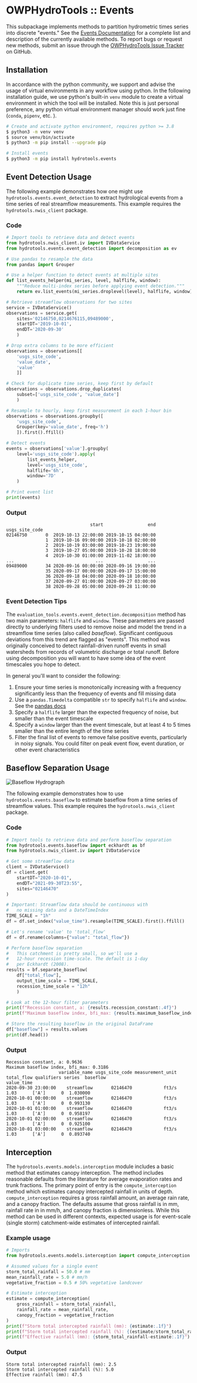 # OWPHydroTools :: Events

This subpackage implements methods to partition hydrometric times series into discrete "events." See the [Events Documentation](https://noaa-owp.github.io/hydrotools/hydrotools.events.event_detection.html) for a complete list and description of the currently available methods. To report bugs or request new methods, submit an issue through the [OWPHydroTools Issue Tracker](https://github.com/NOAA-OWP/hydrotools/issues) on GitHub.

## Installation

In accordance with the python community, we support and advise the usage of virtual
environments in any workflow using python. In the following installation guide, we
use python's built-in `venv` module to create a virtual environment in which the
tool will be installed. Note this is just personal preference, any python virtual
environment manager should work just fine (`conda`, `pipenv`, etc. ).

```bash
# Create and activate python environment, requires python >= 3.8
$ python3 -m venv venv
$ source venv/bin/activate
$ python3 -m pip install --upgrade pip

# Install events
$ python3 -m pip install hydrotools.events
```

## Event Detection Usage

The following example demonstrates how one might use `hydrotools.events.event_detection` to extract hydrological events from a time series of real streamflow measurements. This example requires the `hydrotools.nwis_client` package.

### Code
```python
# Import tools to retrieve data and detect events
from hydrotools.nwis_client.iv import IVDataService
from hydrotools.events.event_detection import decomposition as ev

# Use pandas to resample the data
from pandas import Grouper

# Use a helper function to detect events at multiple sites
def list_events_helper(mi_series, level, halflife, window):
    """Reduce multi-index series before applying event detection."""
    return ev.list_events(mi_series.droplevel(level), halflife, window)

# Retrieve streamflow observations for two sites
service = IVDataService()
observations = service.get(
    sites='02146750,0214676115,09489000', 
    startDT='2019-10-01', 
    endDT='2020-09-30'
    )

# Drop extra columns to be more efficient
observations = observations[[
    'usgs_site_code', 
    'value_date', 
    'value'
    ]]

# Check for duplicate time series, keep first by default
observations = observations.drop_duplicates(
    subset=['usgs_site_code', 'value_date']
    )

# Resample to hourly, keep first measurement in each 1-hour bin
observations = observations.groupby([
    'usgs_site_code',
    Grouper(key='value_date', freq='h')
    ]).first().ffill()

# Detect events
events = observations['value'].groupby(
    level='usgs_site_code').apply(
        list_events_helper, 
        level='usgs_site_code', 
        halflife='6h', 
        window='7D'
    )

# Print event list    
print(events)
```

### Output
```console
                                start                 end
usgs_site_code                                           
02146750       0  2019-10-13 22:00:00 2019-10-15 04:00:00
               1  2019-10-16 09:00:00 2019-10-18 02:00:00
               2  2019-10-19 03:00:00 2019-10-23 19:00:00
               3  2019-10-27 05:00:00 2019-10-28 18:00:00
               4  2019-10-30 01:00:00 2019-11-02 18:00:00
...                               ...                 ...
09489000       34 2020-09-16 00:00:00 2020-09-16 19:00:00
               35 2020-09-17 00:00:00 2020-09-17 15:00:00
               36 2020-09-18 04:00:00 2020-09-18 10:00:00
               37 2020-09-27 01:00:00 2020-09-27 03:00:00
               38 2020-09-28 05:00:00 2020-09-28 11:00:00
```

### Event Detection Tips
The `evaluation_tools.events.event_detection.decomposition` method has two main parameters: `halflife` and `window`. These parameters are passed directly to underlying filters used to remove noise and model the trend in a streamflow time series (also called *baseflow*). Significant contiguous deviations from this trend are flagged as "events". This method was originally conceived to detect rainfall-driven runoff events in small watersheds from records of volumetric discharge or total runoff. Before using decomposition you will want to have some idea of the event timescales you hope to detect.

In general you'll want to consider the following:

1. Ensure your time series is monotonically increasing with a frequency significantly less than the frequency of events and fill missing data
2. Use a `pandas.Timedelta` compatible `str` to specify `halflife` and `window`. See the [pandas docs](https://pandas.pydata.org/pandas-docs/stable/reference/api/pandas.Timedelta.html)
3. Specify a `halflife` larger than the expected frequency of noise, but smaller than the event timescale
4. Specify a `window` larger than the event timescale, but at least 4 to 5 times smaller than the entire length of the time series
5. Filter the final list of events to remove false positive events, particularly in noisy signals. You could filter on peak event flow, event duration, or other event characteristics

## Baseflow Separation Usage

![Baseflow Hydrograph](https://raw.githubusercontent.com/NOAA-OWP/hydrotools/main/docs/baseflow_hydrograph.png)

The following example demonstrates how to use `hydrotools.events.baseflow` to estimate baseflow from a time series of streamflow values. This example requires the `hydrotools.nwis_client` package.

### Code
```python
# Import tools to retrieve data and perform baseflow separation
from hydrotools.events.baseflow import eckhardt as bf
from hydrotools.nwis_client.iv import IVDataService

# Get some streamflow data
client = IVDataService()
df = client.get(
    startDT="2020-10-01",
    endDT="2021-09-30T23:55",
    sites="02146470"
)

# Important: Streamflow data should be continuous with
#   no missing data and a DateTimeIndex
TIME_SCALE = "1h"
df = df.set_index("value_time").resample(TIME_SCALE).first().ffill()

# Let's rename 'value' to 'total_flow'
df = df.rename(columns={"value": "total_flow"})

# Perform baseflow separation
#   This catchment is pretty small, so we'll use a
#   12-hour recession time-scale. The default is 1-day
#   per Eckhardt (2008).
results = bf.separate_baseflow(
    df["total_flow"],
    output_time_scale = TIME_SCALE,
    recession_time_scale = "12h"
    )

# Look at the 12-hour filter parameters
print(f"Recession constant, a: {results.recession_constant:.4f}")
print(f"Maximum baseflow index, bfi_max: {results.maximum_baseflow_index:.4f}")

# Store the resulting baseflow in the original DataFrame
df["baseflow"] = results.values
print(df.head())
```

### Output
```console
Recession constant, a: 0.9636
Maximum baseflow index, bfi_max: 0.3186
                    variable_name usgs_site_code measurement_unit  total_flow qualifiers series  baseflow
value_time                                                                                               
2020-09-30 23:00:00    streamflow       02146470            ft3/s        1.03      ['A']      0  1.030000
2020-10-01 00:00:00    streamflow       02146470            ft3/s        1.03      ['A']      0  0.993130
2020-10-01 01:00:00    streamflow       02146470            ft3/s        1.03      ['A']      0  0.958197
2020-10-01 02:00:00    streamflow       02146470            ft3/s        1.03      ['A']      0  0.925100
2020-10-01 03:00:00    streamflow       02146470            ft3/s        1.03      ['A']      0  0.893740
```

## Interception

The `hydrotools.events.models.interception` module includes a basic method that estimates canopy interception. The method includes reasonable defaults from the literature for average evaporation rates and trunk fractions. The primary point of entry is the `compute_interception` method which estimates canopy intercepted rainfall in units of depth. `compute_interception` requires a gross rainfall amount, an average rain rate, and a canopy fraction. The defaults assume that gross rainfall is in mm, rainfall rate in in mm/h, and canopy fraction is dimensionless. While this method can be used in different contexts, expected usage is for event-scale (single storm) catchment-wide estimates of intercepted rainfall.

### Example usage

```python
# Imports
from hydrotools.events.models.interception import compute_interception

# Assumed values for a single event
storm_total_rainfall = 50.0 # mm
mean_rainfall_rate = 5.0 # mm/h
vegetative_fraction = 0.5 # 50% vegetative landcover

# Estimate interception
estimate = compute_interception(
    gross_rainfall = storm_total_rainfall,
    rainfall_rate = mean_rainfall_rate,
    canopy_fraction = vegetative_fraction
)
print(f"Storm total intercepted rainfall (mm): {estimate:.1f}")
print(f"Storm total intercepted rainfall (%): {(estimate/storm_total_rainfall)*100:.1f}")
print(f"Effective rainfall (mm): {storm_total_rainfall-estimate:.1f}")
```

### Output
```console
Storm total intercepted rainfall (mm): 2.5
Storm total intercepted rainfall (%): 5.0
Effective rainfall (mm): 47.5
```
